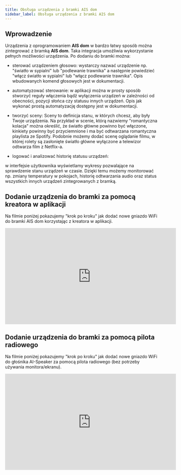 ```yaml
---
title: Obsługa urządzenia z bramki AIS dom
sidebar_label: Obsługa urządzenia z bramki AIS dom
---
```


## Wprowadzenie

Urządzenia z oprogramowaniem **AIS dom** w bardzo łatwy sposób można zintegrować z bramką **AIS dom**.
Taka integracja umożliwia wykorzystanie pełnych możliwości urządzenia. Po dodaniu do bramki można:

- sterować urządzeniem głosowo:
wystarczy nazwać urządzenie np. "światło w sypialni" lub "podlewanie trawnika" a następnie powiedzieć "włącz światło w sypialni" lub "włącz podlewanie trawnika".
Opis wbudowanych komend głosowych jest w dokumentacji.

- automatyzować sterowanie:
w aplikacji można w prosty sposób stworzyć reguły włączenia bądź wyłączenia urządzeń w zależności od obecności, pozycji słońca czy statusu innych urządzeń.
Opis jak wykonać prostą automatyzację dostępny jest w dokumentacji.

- tworzyć sceny:
Sceny to definicja stanu, w których chcesz, aby były Twoje urządzenia. Na przykład w scenie, którą nazwiemy "romantyczna kolacja" można określić, że światło główne powinno być włączone, kinkiety powinny być przyciemnione i ma być odtwarzana romantyczna playlista ze Spotify. Podobnie możemy dodać scenę oglądanie filmu, w której rolety są zasłonięte światło główne wyłączone a telewizor odtwarza film z Netflix-a.


- logować i analizować historię statusu urządzeń:

w interfejsie użytkownika wyświetlamy wykresy pozwalające na sprawdzenie stanu urządzeń w czasie. Dzięki temu możemy monitorować np. zmiany temperatury w pokojach, historię odtwarzania audio oraz status wszystkich innych urządzeń zintegrowanych z bramką.



## Dodanie urządzenia do bramki za pomocą kreatora w aplikacji

Na filmie poniżej pokazujemy "krok po kroku" jak dodać nowe gniazdo WiFi do bramki AIS dom korzystając z kreatora w aplikacji.

<iframe width="560" height="315"  src="https://www.youtube.com/embed/LlySPnzeIk4" frameborder="0" allowfullscreen></iframe>



## Dodanie urządzenia do bramki za pomocą pilota radiowego

Na filmie poniżej pokazujemy "krok po kroku" jak dodać nowe gniazdo WiFi do głośnika AI-Speaker za pomocą pilota radiowego (bez potrzeby używania monitora/ekranu).

<iframe width="560" height="315"  src="https://www.youtube.com/embed/MnnVwIhimew" frameborder="0" allowfullscreen></iframe>

